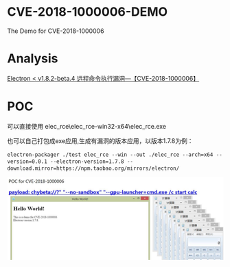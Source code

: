# CVE-2018-1000006-DEMO
The Demo for CVE-2018-1000006

# Analysis
[Electron < v1.8.2-beta.4 远程命令执行漏洞—【CVE-2018-1000006】](https://xianzhi.aliyun.com/forum/topic/1990)

# POC
可以直接使用 elec_rce\elec_rce-win32-x64\elec_rce.exe

也可以自己打包成exe应用,生成有漏洞的版本应用，以版本1.7.8为例：
```
electron-packager ./test elec_rce --win --out ./elec_rce --arch=x64 --version=0.0.1 --electron-version=1.7.8 --download.mirror=https://npm.taobao.org/mirrors/electron/
```

![](https://github.com/CHYbeta/chybeta.github.io/blob/master/images/pic/20180124/3.jpg?raw=true)


